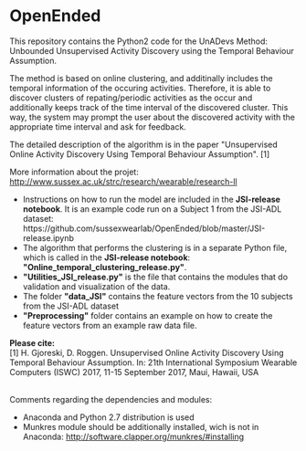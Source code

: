 # OpenEnded

This repository contains the Python2 code for the UnADevs Method: Unbounded Unsupervised Activity Discovery using the Temporal Behaviour Assumption.

The method is based on online clustering, and additinally includes the temporal information of the occuring activities. Therefore, it is able to discover clusters of repating/periodic activities as the occur and additionally keeps track of the time interval of the discovered cluster. This way, the system may prompt the user about the discovered activity with the appropriate time interval and ask for feedback.

The detailed description of the algorithm is in the paper "Unsupervised Online Activity Discovery Using Temporal Behaviour Assumption". [1]

More information about the projet: http://www.sussex.ac.uk/strc/research/wearable/research-ll
<ul>
<li>Instructions on how to run the model are included in the <b>JSI-release notebook</b>. It is an  example code run on a Subject 1 from the JSI-ADL dataset: https://github.com/sussexwearlab/OpenEnded/blob/master/JSI-release.ipynb</li>

<li>The algorithm that performs the clustering is in a separate Python file, which is called in the <b>JSI-release notebook</b>: <b>"Online_temporal_clustering_release.py"</b>.</li>

<li><b>"Utilities_JSI_release.py"</b> is the file that contains the modules that do validation and visualization of the data.</li>

<li>The folder <b>"data_JSI"</b> contains the feature vectors from the 10 subjects from the JSI-ADL dataset</li>

<li><b>"Preprocessing"</b> folder contains an example on how to create the feature vectors from an example raw data file.</li>
</ul>
<b>Please cite:</b><br>
[1] H. Gjoreski, D. Roggen. Unsupervised Online Activity Discovery Using Temporal Behaviour Assumption. In: 21th International Symposium Wearable Computers (ISWC) 2017, 11-15 September 2017, Maui, Hawaii, USA

<br>Comments regarding the dependencies and modules:
- Anaconda and Python 2.7 distribution is used
- Munkres module should be additionally installed, wich is not in Anaconda: http://software.clapper.org/munkres/#installing
